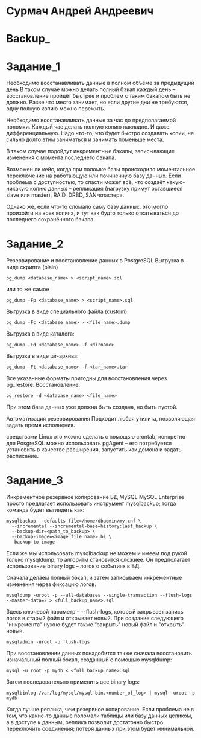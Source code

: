 # Сурмач Андрей Андреевич
# Backup_

# Задание_1

Необходимо восстанавливать данные в полном объёме за предыдущий день
В таком случае можно делать полный бэкап каждый день – восстановление пройдёт быстрее и проблем с таким бэкапом быть не должно. Разве что место занимает, но если другие дни не требуются, одну полную копию можно пережить.

Необходимо восстанавливать данные за час до предполагаемой поломки.
Каждый час делать полную копию накладно. И даже дифференциальную. Надо что-то, что будет быстро создавать копии, не сильно долго этим заниматься и занимать поменьше места.

В таком случае подойдут инкрементные бэкапы, записывающие изменения с момента последнего бэкапа.

Возможен ли кейс, когда при поломке базы происходило моментальное переключение на работающую или починенную базу данных.
Если проблема с доступностью, то спасти может всё, что создаёт какую-никакую копию данных – репликация (нагрузку примут оставшиеся slave или master), RAID, DRBD, SAN-кластера.

Однако же, если что-то сломало саму базу данных, это могло произойти на всех копиях, и тут как будто только откатываться до последнего сохранённого бэкапа.

# Задание_2

Резервирование и восстановление данных в PostgreSQL
Выгрузка в виде скрипта (plain)

```
pg_dump <database_name> > <script_name>.sql
```
или то же самое
```
pg_dump -Fp <database_name> > <script_name>.sql
```
Выгрузка в виде специального файла (custom):
```
pg_dump -Fc <database_name> > <file_name>.dump
```
Выгрузка в виде каталога:
```
pg_dump -Fd <database_name> -f <dirname>
```
Выгрузка в виде tar-архива:
```
pg_dump -Ft <database_name> -f <tar_name>.tar
```
Все указанные форматы пригодны для восстановления через pg_restore.
Восстановление:
```
pg_restore -d <database_name> <file_name>
```
При этом база данных уже должна быть создана, но быть пустой.

Автоматизация резервирования
Подходит любая утилита, позволяющая задать время исполнения.

средствами Linux это можно сделать с помощью crontab;
конкретно для PosgreSQL можно использовать pgAgent – его потребуется установить в качестве расширения, запустить как демона и задать расписание.

# Задание_3
Инкрементное резервное копирование БД MySQL
MySQL Enterprise просто предлагает использовать инструмент mysqlbackup; тогда команда будет выглядеть как:
```
mysqlbackup --defaults-file=/home/dbadmin/my.cnf \
  --incremental --incremental-base=history:last_backup \
  --backup-dir=<path_to_backup> \
  --backup-image=<image_file_name>.bi \
   backup-to-image
```
Если же мы использовать mysqlbackup не можем и имеем под рукой только mysqldump, то алгоритм становится сложнее. Он предполагает использование binary logs – логов о событиях в БД.

Сначала делаем полный бэкап, и затем записываем инкрементные изменения через фиксацию логов.
```
mysqldump -uroot -p --all-databases --single-transaction --flush-logs --master-data=2 > <full_backup_name>.sql
```
Здесь ключевой параметр – --flush-logs, который закрывает запись логов в старый файл и открывает новый. При создание следующего "инкремента" нужно будет также "закрыть" новый файл и "открыть" новый.
```
mysqladmin -uroot -p flush-logs
```
При восстановлении данных понадобится также сначала восстановить изначальный полный бэкап, созданный с помощью mysqldump:
```
mysql -u root -p mydb < <full_backup_name>.sql
```
Затем последовательно применить все binary logs:
```
mysqlbinlog /var/log/mysql/mysql-bin.<number_of_log> | mysql -uroot -p mydb
```
Когда лучше реплика, чем резервное копирование.
Если проблема не в том, что какие-то данные поломали таблицы или базу данных целиком, а в доступе к данным, реплика позволит достаточно быстро переключить соединения; потеря данных при этом будет минимальной.

